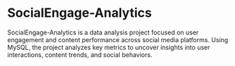 # SocialEngage-Analytics
SocialEngage-Analytics is a data analysis project focused on user engagement and content performance across social media platforms. Using MySQL, the project analyzes key metrics to uncover insights into user interactions, content trends, and social behaviors.
